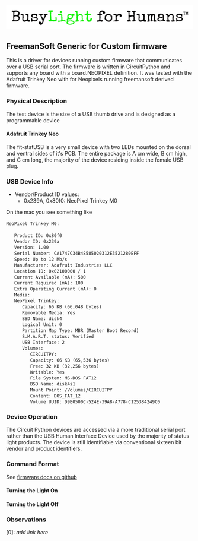 ![Busylight Project Logo][L]

## FreemanSoft Generic for Custom firmware

This is a driver for devices running custom firmware that
communicates over a USB serial port.  The firmware is written
in CircuitPython and supports any board with a board.NEOPIXEL definition.
It was tested with the Adafruit Trinkey Neo with for Neopixels
running freemansoft derived firmware.

### Physical Description

The test device is the size of a USB thumb drive and is designed as a programmable device

#### Adafruit Trinkey Neo

The fit-statUSB is a very small device with two LEDs mounted on the
dorsal and ventral sides of it's PCB. The entire package is A cm wide,
B cm high, and C cm long, the majority of the device residing inside
the female USB plug.

### USB Device Info

- Vendor/Product ID values:
   - 0x239A, 0x80f0: NeoPixel Trinkey M0

On the mac you see something like

```
NeoPixel Trinkey M0:

   Product ID: 0x80f0
   Vendor ID: 0x239a
   Version: 1.00
   Serial Number: CA1747C34B48585020312E3521280EFF
   Speed: Up to 12 Mb/s
   Manufacturer: Adafruit Industries LLC
   Location ID: 0x02100000 / 1
   Current Available (mA): 500
   Current Required (mA): 100
   Extra Operating Current (mA): 0
   Media:
   NeoPixel Trinkey:
      Capacity: 66 KB (66,048 bytes)
      Removable Media: Yes
      BSD Name: disk4
      Logical Unit: 0
      Partition Map Type: MBR (Master Boot Record)
      S.M.A.R.T. status: Verified
      USB Interface: 2
      Volumes:
         CIRCUITPY:
         Capacity: 66 KB (65,536 bytes)
         Free: 32 KB (32,256 bytes)
         Writable: Yes
         File System: MS-DOS FAT12
         BSD Name: disk4s1
         Mount Point: /Volumes/CIRCUITPY
         Content: DOS_FAT_12
         Volume UUID: D9E0500C-524E-39A8-A778-C125384249C0
```

### Device Operation

The Circuit Python devices are accessed via a more traditional serial port rather
than the USB Human Interface Device used by the majority of status
light products. The device is still identifiable via conventional
sixteen bit vendor and product identifiers.

### Command Format

See [firmware docs on github](https://github.com/freemansoft/Adafruit-Trinkey-CircuitPython/tree/main/Indicator-Light-neopixel)

#### Turning the Light On

#### Turning the Light Off

### Observations


[0]: _add link here_

[L]: ../assets/Unstacked-Logo-Light.png
[S]: https://github.com/pyserial/pyserial
